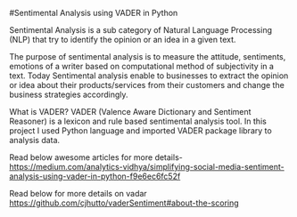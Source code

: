 #Sentimental Analysis using VADER in Python

Sentimental Analysis is a sub category of Natural Language Processing (NLP) that try to identify the opinion or an idea in a given text.

The purpose of sentimental analysis is to measure the attitude, sentiments, emotions of a writer based on computational method of subjectivity in a text.
Today Sentimental analysis enable to businesses to extract the opinion or idea about their products/services from their customers and change the business strategies accordingly.

What is VADER?
VADER (Valence Aware Dictionary and Sentiment Reasoner) is a lexicon and rule based sentimental analysis tool. 
In this project I used Python language and imported VADER package library to analysis data.

Read below awesome articles for more details-
https://medium.com/analytics-vidhya/simplifying-social-media-sentiment-analysis-using-vader-in-python-f9e6ec6fc52f

Read below for more details on vadar
https://github.com/cjhutto/vaderSentiment#about-the-scoring







 


  

